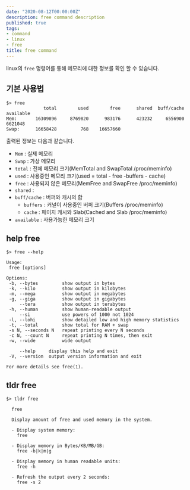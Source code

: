 ```yaml
---
date: "2020-08-12T00:00:00Z"
description: free command description
published: true
tags:
- command
- linux
- free
title: free command
---
```


linux의 `free` 명령어를 통해 메모리에 대한 정보를 확인 할 수 있습니다.


## 기본 사용법

```shell
$> free
              total        used        free      shared  buff/cache   available
Mem:       16309896     8769820      983176      423232     6556900     6621048
Swap:      16658428         768    16657660
```

출력된 정보는 다음과 같습니다.

 - `Mem`        : 실제 메모리
 - `Swap`       : 가상 메모리
 - `total`      : 전체 메모리 크기(MemTotal and SwapTotal /proc/meminfo)
 - `used`       : 사용중인 메모리 크기(used = total - free -buffers - cache)
 - `free`       : 사용되지 않은 메모리(MemFree and SwapFree /proc/meminfo)
 - `shared`     :
 - `buff/cache` : 버퍼와 캐시의 합
   - `buffers` : 커널이 사용중인 버퍼 크기(Buffers /proc/meminfo)
   - `cache`   : 페이지 캐시와 Slab(Cached and Slab /proc/meminfo)
 - `available` : 사용가능한 메모리 크기


## help free

```shell
$> free --help

Usage:
 free [options]

Options:
 -b, --bytes         show output in bytes
 -k, --kilo          show output in kilobytes
 -m, --mega          show output in megabytes
 -g, --giga          show output in gigabytes
     --tera          show output in terabytes
 -h, --human         show human-readable output
     --si            use powers of 1000 not 1024
 -l, --lohi          show detailed low and high memory statistics
 -t, --total         show total for RAM + swap
 -s N, --seconds N   repeat printing every N seconds
 -c N, --count N     repeat printing N times, then exit
 -w, --wide          wide output

     --help     display this help and exit
 -V, --version  output version information and exit

For more details see free(1).
```

## tldr free

```shell
$> tldr free

  free

  Display amount of free and used memory in the system.

  - Display system memory:
    free

  - Display memory in Bytes/KB/MB/GB:
    free -b|k|m|g

  - Display memory in human readable units:
    free -h

  - Refresh the output every 2 seconds:
    free -s 2
```
